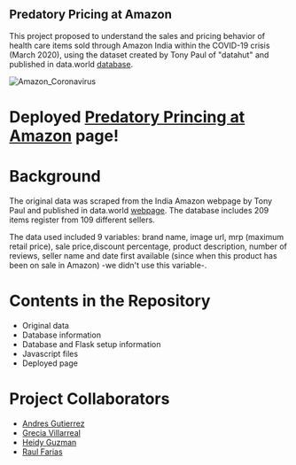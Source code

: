 ## Predatory Pricing at Amazon
This project proposed to understand the sales and pricing behavior of health care items sold through Amazon India within the COVID-19 crisis (March 2020), using the dataset created by Tony Paul of "datahut" and published in data.world [database](https://data.world/data-hut/predatory-pricing-data-from-amazon).

![Amazon_Coronavirus](static/images/home1.jpg)

# Deployed [Predatory Princing at Amazon](http://andres.ge/tec/) page!

# Background
The original data was scraped from the India Amazon webpage by Tony Paul and published in data.world [webpage](https://data.world/data-hut/predatory-pricing-data-from-amazon). The database includes 209 items register from 109 different sellers. 

The data used included 9 variables: brand name, image url, mrp (maximum retail price), sale price,discount percentage, product description, number of reviews, seller name and date first available (since when this product has been on sale in Amazon) -we didn't use this variable-. 

# Contents in the Repository
* Original data
* Database information
* Database and Flask setup information
* Javascript files
* Deployed page

# Project Collaborators
* [Andres Gutierrez](https://www.linkedin.com/in/andr%C3%A9s-guti%C3%A9rrez-estrada-994b8aa7/)
* [Grecia Villarreal](https://www.linkedin.com/in/greciavillarreal/)
* [Heidy Guzman](https://www.linkedin.com/in/heidyloreley/)
* [Raul Farias](https://www.linkedin.com/in/ra%C3%BAl-sergio-far%C3%ADas-p%C3%A9rez-7a0927193/)


